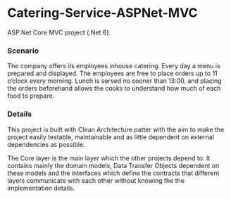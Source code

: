 # Catering-Service-ASPNet-MVC

ASP.Net Core MVC project (.Net 6). 

### Scenario

The company offers its employees inhouse catering. Every day a menu is
prepared and displayed. The employees are free to place orders up to 11 o’clock every
morning. Lunch is served no sooner than 13:00, and placing the orders beforehand allows the
cooks to understand how much of each food to prepare.

### Details
This project is built with Clean Architecture patter with the aim to make the project easily 
testable, maintainable and as little dependent on external dependencies as possible.

The Core layer is the main layer which the other projects depend to. It contains mainly the 
domain models, Data Transfer Objects dependent on these models and the interfaces which
define the contracts that different layers communicate with each other without knowing the
the implementation details.

